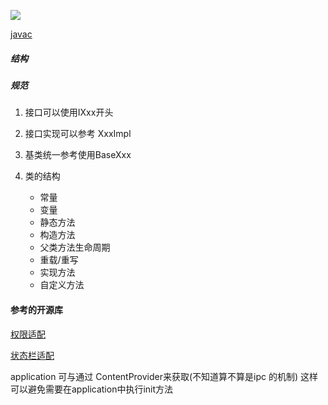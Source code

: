 [![](https://jitpack.io/v/huangqiqiang/CoreApp.svg)](https://jitpack.io/#huangqiqiang/CoreApp)

[javac](https://javadoc.jitpack.io/com/github/huangqiqiang/CoreApp/1.0.52/javadoc/)

##### 结构
 
	


##### 规范

1. 接口可以使用IXxx开头
2. 接口实现可以参考 XxxImpl
2. 基类统一参考使用BaseXxx

1. 类的结构
    - 常量
    - 变量
    - 静态方法
    - 构造方法
    - 父类方法生命周期
    - 重载/重写
    - 实现方法
    - 自定义方法

#### 参考的开源库
  [权限适配](https://github.com/soulqw/SoulPermission)

  [状态栏适配]( https://github.com/gyf-dev/ImmersionBar)

application 可与通过 ContentProvider来获取(不知道算不算是ipc 的机制)
这样可以避免需要在application中执行init方法